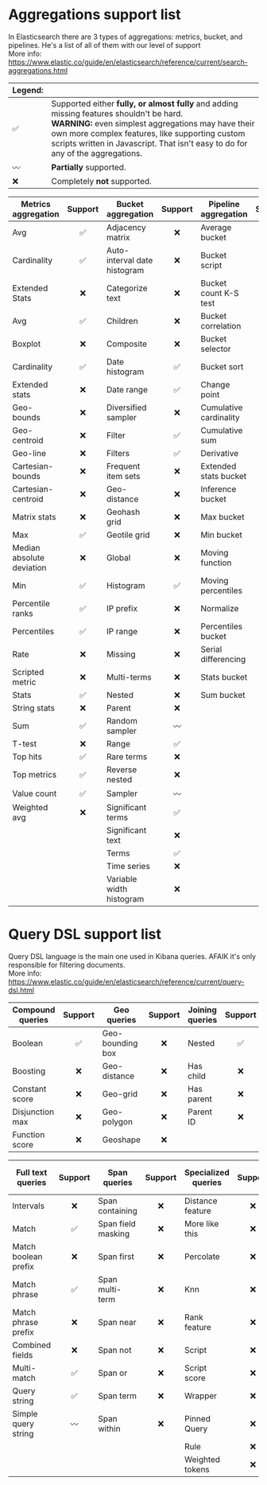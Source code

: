 # Aggregations support list

In Elasticsearch there are 3 types of aggregations: metrics, bucket, and pipelines. He's a list of all of them with our level of support<br>
More info: https://www.elastic.co/guide/en/elasticsearch/reference/current/search-aggregations.html

| Legend:            | <!-- -->                                                                                                                                                                                                                                                                       |
|--------------------|--------------------------------------------------------------------------------------------------------------------------------------------------------------------------------------------------------------------------------------------------------------------------------|
| :white_check_mark: | Supported either <b>fully, or almost fully </b>and adding missing features shouldn't be hard.<br><b>WARNING:</b> even simplest aggregations may have their own more complex features, like supporting custom scripts written in Javascript. That isn't easy to do for any of the aggregations. |
| :wavy_dash:        | <b>Partially</b> supported.                                                                                                                                                                                                                                                    |
| :x:                | Completely <b>not</b> supported.                                                                                                                                                                                                                                               |

 Metrics aggregation       |      Support       | Bucket aggregation           |      Support       | Pipeline aggregation   |      Support       |
---------------------------|:------------------:|------------------------------|:------------------:|------------------------|:------------------:|
 Avg                       | :white_check_mark: | Adjacency matrix             |        :x:         | Average bucket         |        :x:         |
 Cardinality               | :white_check_mark: | Auto-interval date histogram |        :x:         | Bucket script          |        :x:         |
 Extended Stats            |        :x:         | Categorize text              |        :x:         | Bucket count K-S test  |        :x:         |
 Avg                       | :white_check_mark: | Children                     |        :x:         | Bucket correlation     |        :x:         |
 Boxplot                   |        :x:         | Composite                    |        :x:         | Bucket selector        |        :x:         |
 Cardinality               | :white_check_mark: | Date histogram               | :white_check_mark: | Bucket sort            |        :x:         |
 Extended stats            |        :x:         | Date range                   | :white_check_mark: | Change point           |        :x:         |
 Geo-bounds                |        :x:         | Diversified sampler          |        :x:         | Cumulative cardinality |        :x:         |
 Geo-centroid              |        :x:         | Filter                       | :white_check_mark: | Cumulative sum         |        :x:         |
 Geo-line                  |        :x:         | Filters                      | :white_check_mark: | Derivative             |        :x:         |
 Cartesian-bounds          |        :x:         | Frequent item sets           |        :x:         | Extended stats bucket  |        :x:         |
 Cartesian-centroid        |        :x:         | Geo-distance                 |        :x:         | Inference bucket       |        :x:         |
 Matrix stats              |        :x:         | Geohash grid                 |        :x:         | Max bucket             |        :x:         |
 Max                       | :white_check_mark: | Geotile grid                 |        :x:         | Min bucket             |        :x:         |
 Median absolute deviation |        :x:         | Global                       |        :x:         | Moving function        |        :x:         |
 Min                       | :white_check_mark: | Histogram                    | :white_check_mark: | Moving percentiles     |        :x:         |
 Percentile ranks          | :white_check_mark: | IP prefix                    |        :x:         | Normalize              |        :x:         |
 Percentiles               | :white_check_mark: | IP range                     |        :x:         | Percentiles bucket     |        :x:         |
 Rate                      |        :x:         | Missing                      |        :x:         | Serial differencing    |        :x:         |
 Scripted metric           |        :x:         | Multi-terms                  |        :x:         | Stats bucket           |        :x:         |
 Stats                     | :white_check_mark: | Nested                       |        :x:         | Sum bucket             |        :x:         |
 String stats              |        :x:         | Parent                       |        :x:         |
 Sum                       | :white_check_mark: | Random sampler               |    :wavy_dash:     |
 T-test                    |        :x:         | Range                        | :white_check_mark: |
 Top hits                  | :white_check_mark: | Rare terms                   |        :x:         |
 Top metrics               | :white_check_mark: | Reverse nested               |        :x:         |
 Value count               | :white_check_mark: | Sampler                      |    :wavy_dash:     |
 Weighted avg              |        :x:         | Significant terms            | :white_check_mark: |
|                          |                    | Significant text             |        :x:         |
|                          |                    | Terms                        | :white_check_mark: |
|                          |                    | Time series                  |        :x:         |
|                          |                    | Variable width histogram     |        :x:         |

# Query DSL support list

Query DSL language is the main one used in Kibana queries. AFAIK it's only responsible for filtering documents.<br>
More info: https://www.elastic.co/guide/en/elasticsearch/reference/current/query-dsl.html

 Compound queries |      Support       | Geo queries      | Support | Joining queries |      Support       | Other          |      Support       |
|-----------------|:------------------:|------------------|:-------:|-----------------|:------------------:|----------------|:------------------:|
| Boolean         | :white_check_mark: | Geo-bounding box |   :x:   | Nested          | :white_check_mark: | Match all      | :white_check_mark: |
| Boosting        |        :x:         | Geo-distance     |   :x:   | Has child       |        :x:         | Match none     |        :x:         | 
| Constant score  |        :x:         | Geo-grid         |   :x:   | Has parent      |        :x:         | Text expansion |        :x:         |
| Disjunction max |        :x:         | Geo-polygon      |   :x:   | Parent ID       |        :x:         | Shape          |        :x:         |
| Function score  |        :x:         | Geoshape         |   :x:   |

 Full text queries     |      Support       | Span queries       | Support | Specialized queries  | Support | Term-level queries |       Support       |
|----------------------|:------------------:|--------------------|:-------:|----------------------|:-------:|--------------------|:-------------------:|
| Intervals            |        :x:         | Span containing    |   :x:   | Distance feature     |   :x:   | Exists             | :white_check_mark:  |
| Match                | :white_check_mark: | Span field masking |   :x:   | More like this       |   :x:   | Fuzzy              |         :x:         |
| Match boolean prefix |        :x:         | Span first         |   :x:   | Percolate            |   :x:   | IDs                |         :x:         |
| Match phrase         | :white_check_mark: | Span multi-term    |   :x:   | Knn                  |   :x:   | Prefix             | :white_check_mark:  |
| Match phrase prefix  |        :x:         | Span near          |   :x:   | Rank feature         |   :x:   | Range              | :white_check_mark:  |
| Combined fields      |        :x:         | Span not           |   :x:   | Script               |   :x:   | Regexp             |         :x:         |
| Multi-match          | :white_check_mark: | Span or            |   :x:   | Script score         |   :x:   | Term               | :white_check_mark:  |
| Query string         | :white_check_mark: | Span term          |   :x:   | Wrapper              |   :x:   | Terms              | :white_check_mark:  |
| Simple query string  |    :wavy_dash:     | Span within        |   :x:   | Pinned Query         |   :x:   | Terms set          |         :x:         |
|                      |                    |                    |         | Rule                 |   :x:   | Wildcard           | :white_check_mark:  |
|                      |                    |                    |         | Weighted tokens      |   :x:   |